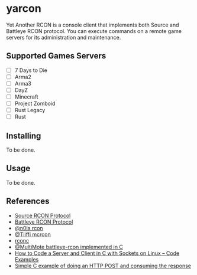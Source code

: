 # yarcon

Yet Another RCON is a console client that implements both Source and Battleye RCON protocol. You can execute commands on a remote game servers for its administration and maintenance.

## Supported Games Servers

  * [ ] 7 Days to Die
  * [ ] Arma2
  * [ ] Arma3
  * [ ] DayZ
  * [ ] Minecraft
  * [ ] Project Zomboid
  * [ ] Rust Legacy
  * [ ] Rust

## Installing

To be done.

## Usage

To be done.

## References

- [Source RCON Protocol](https://developer.valvesoftware.com/wiki/Source_RCON_Protocol)
- [Battleye RCON Protocol](https://www.battleye.com/downloads/BERConProtocol.txt)
- [@n0la rcon](https://github.com/n0la/rcon)
- [@Tiiffi mcrcon](https://github.com/Tiiffi/mcrcon)
- [rconc](https://git.kasad.com/rconc/about/)
- [@MultiMote battleye-rcon implemented in C](https://gist.github.com/MultiMote/169265fd74fe94b44941c1b05b296f0d)
- [How to Code a Server and Client in C with Sockets on Linux – Code Examples](https://www.binarytides.com/server-client-example-c-sockets-linux/)
- [Simple C example of doing an HTTP POST and consuming the response](https://stackoverflow.com/questions/22077802/simple-c-example-of-doing-an-http-post-and-consuming-the-response)
